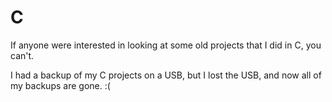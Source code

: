 # C
If anyone were interested in looking at some old projects that I did in C, you can't.

I had a backup of my C projects on a USB, but I lost the USB, and now all of my backups are gone. :(
